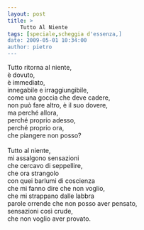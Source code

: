 ```yaml
---
layout: post
title: >
    Tutto Al Niente
tags: [speciale,scheggia d'essenza,]
date: 2009-05-01 10:34:00
author: pietro
---
```

Tutto ritorna al niente,<br/>è dovuto,<br/>è immediato,<br/>innegabile e irraggiungibile,<br/>come una goccia che deve cadere,<br/>non può fare altro, è il suo dovere,<br/>ma perché allora,<br/>perché proprio adesso,<br/>perché proprio ora,<br/>che piangere non posso?<br/><br/>Tutto al niente,<br/>mi assalgono sensazioni<br/>che cercavo di seppellire,<br/>che ora strangolo<br/>con quei barlumi di coscienza<br/>che mi fanno dire che non voglio,<br/>che mi strappano dalle labbra<br/>parole orrende che non posso aver pensato,<br/>sensazioni così crude,<br/>che non voglio aver provato.
